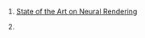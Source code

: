 1. [State of the Art on Neural Rendering](https://onlinelibrary.wiley.com/doi/am-pdf/10.1111/cgf.14022)

2. 

